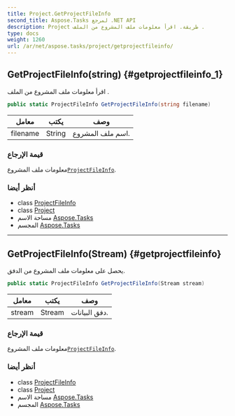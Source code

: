 ```yaml
---
title: Project.GetProjectFileInfo
second_title: Aspose.Tasks لمرجع .NET API
description: Project طريقة. اقرأ معلومات ملف المشروع من الملف .
type: docs
weight: 1260
url: /ar/net/aspose.tasks/project/getprojectfileinfo/
---
```

## GetProjectFileInfo(string) {#getprojectfileinfo_1}

اقرأ معلومات ملف المشروع من الملف .

```csharp
public static ProjectFileInfo GetProjectFileInfo(string filename)
```

| معامل | يكتب | وصف |
| --- | --- | --- |
| filename | String | اسم ملف المشروع. |

### قيمة الإرجاع

معلومات ملف المشروع[`ProjectFileInfo`](../../projectfileinfo/).

### أنظر أيضا

* class [ProjectFileInfo](../../projectfileinfo/)
* class [Project](../)
* مساحة الاسم [Aspose.Tasks](../../project/)
* المجسم [Aspose.Tasks](../../../)

---

## GetProjectFileInfo(Stream) {#getprojectfileinfo}

يحصل على معلومات ملف المشروع من الدفق.

```csharp
public static ProjectFileInfo GetProjectFileInfo(Stream stream)
```

| معامل | يكتب | وصف |
| --- | --- | --- |
| stream | Stream | دفق البيانات. |

### قيمة الإرجاع

معلومات ملف المشروع[`ProjectFileInfo`](../../projectfileinfo/).

### أنظر أيضا

* class [ProjectFileInfo](../../projectfileinfo/)
* class [Project](../)
* مساحة الاسم [Aspose.Tasks](../../project/)
* المجسم [Aspose.Tasks](../../../)


